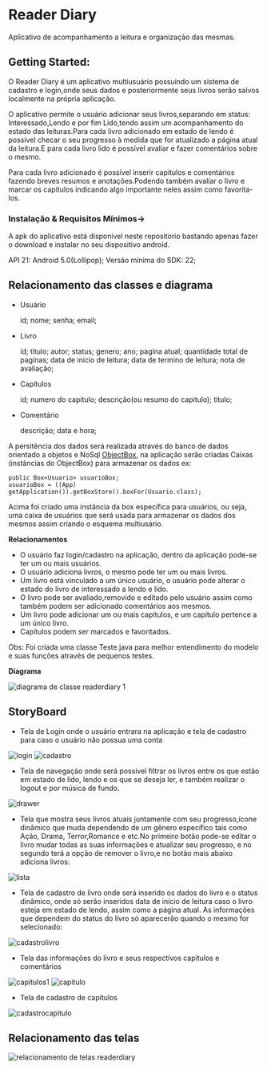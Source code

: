 # Reader Diary

Aplicativo de acompanhamento a leitura e organização das mesmas.

## Getting Started:

O Reader Diary é um aplicativo multiusuário possuindo um sistema de cadastro e login,onde seus dados e posteriormente seus livros serão salvos localmente na própria aplicação.

O aplicativo permite o usuário adicionar seus livros,separando em status: Interessado,Lendo e por fim Lido,tendo assim um acompanhamento do estado das leituras.Para cada livro adicionado em estado de lendo é possível checar o seu progresso à medida que for atualizado a página atual da leitura.E para cada livro lido é possível avaliar e fazer comentários sobre o mesmo.

Para cada livro adicionado é possível inserir capítulos e comentários fazendo breves resumos e anotações.Podendo também avaliar o livro e marcar os capítulos indicando algo importante neles assim como favorita-los.
	

### Instalação & Requisitos Mínimos->

A apk do aplicativo está disponivel neste repositorio bastando apenas fazer o download e instalar no seu dispositivo android.

API 21: Android 5.0(Lollipop);
Versão mínima do SDK: 22;

## Relacionamento das classes e diagrama

* Usuário

	id;
	nome;
	senha;
	email;
	
* Livro

	id;
	titulo;
	autor;
	status;
	genero;
	ano;
	pagina atual;
	quantidade total de paginas;
	data de inicio de leitura;
	data de termino de leitura;
	nota de avaliação;
	
* Capítulos

	id;
	numero do capitulo;
	descrição(ou resumo do capitulo);
	titulo;
	
* Comentário

	descrição;
	data e hora;
	
A persitência dos dados será realizada através do banco de dados orientado a objetos e NoSql [ObjectBox](https://objectbox.io/), na aplicação serão criadas Caixas (instâncias do ObjectBox) para armazenar os dados ex:

	
	public Box<Usuario> usuarioBox;
	usuarioBox = ((App) getApplication()).getBoxStore().boxFor(Usuario.class);


Acima foi criado uma instância da box específica para usuários, ou seja, uma caixa de usuários que será usada para armazenar os dados dos mesmos assim criando o esquema multiusário.

**Relacionamentos**
- O usuário faz login/cadastro na aplicação, dentro da aplicação pode-se ter um ou mais usuários.
- O usuário adiciona livros, o mesmo pode ter um ou mais livros.
- Um livro está vinculado a um único usuário, o usuário pode alterar o estado do livro de interessado a lendo e lido.
- O livro pode ser avaliado,removido e editado pelo usuário assim como também podem ser adicionado comentários aos mesmos.
- Um livro pode adicionar um ou mais capítulos, e um capítulo pertence a um único livro.
- Capítulos podem ser marcados e favoritados.

Obs: Foi criada uma classe Teste.java para melhor entendimento do modelo e suas funções através de pequenos testes.

**Diagrama**
	
![diagrama de classe readerdiary 1](https://user-images.githubusercontent.com/33494009/52619426-bba39280-2e88-11e9-9c11-6c78ef4a74ee.png)



## StoryBoard

- Tela de Login onde o usuário entrara na aplicação e tela de cadastro para caso o usuário não possua uma conta

![login](https://user-images.githubusercontent.com/33494009/52617797-1d153280-2e84-11e9-9c7b-52b945f90efd.png)
![cadastro](https://user-images.githubusercontent.com/33494009/52617796-1d153280-2e84-11e9-80ff-7eb74c98557e.png)


- Tela de navegação onde será possível filtrar os livros entre os que estão em estado de lido, lendo e os que se deseja ler, e também realizar o logout e por música de fundo.

![drawer](https://user-images.githubusercontent.com/33494009/52618563-58b0fc00-2e86-11e9-86ad-1183be805602.png)


- Tela que mostra seus livros atuais juntamente com seu progresso,ícone dinâmico que muda dependendo de um gênero específico tais como Ação, Drama, Terror,Romance e etc.No primeiro botão pode-se editar o livro mudar todas as suas informações e atualizar seu progresso, e no segundo terá a opção de remover o livro,e no botão mais abaixo adiciona livros:

![lista](https://user-images.githubusercontent.com/33494009/52622408-ee518900-2e90-11e9-80ad-7d70106fa603.png)


- Tela de cadastro de livro onde será inserido os dados do livro e o status dinâmico, onde só serão inseridos data de início de leitura caso o livro esteja em estado de lendo, assim como a página atual. As informações que dependem do status do livro só aparecerão quando o mesmo for selecionado:

![cadastrolivro](https://user-images.githubusercontent.com/33494009/52618901-471c2400-2e87-11e9-912f-cfc329956657.png)


- Tela das informações do livro e seus respectivos capítulos e comentários


![capitulos1](https://user-images.githubusercontent.com/33494009/52618566-59499280-2e86-11e9-8b6e-58f47ab6219a.png)
![capitulo](https://user-images.githubusercontent.com/33494009/52618902-471c2400-2e87-11e9-9149-b09a34dd9120.png)



- Tela de cadastro de capítulos

![cadastrocapitulo](https://user-images.githubusercontent.com/33494009/52618564-58b0fc00-2e86-11e9-929b-4fbcba50da70.png)

## Relacionamento das telas
![relacionamento de telas readerdiary](https://user-images.githubusercontent.com/33494009/52619309-7ed79b80-2e88-11e9-98fc-ee9e5fa88ad4.jpeg)

